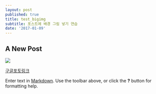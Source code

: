 ```yaml
---
layout: post
published: true
title: test_bigimg
subtitle: 포스트에 배경 그림 넣기 연습
date: '2017-01-09'
---
```

## A New Post

![](https://cloud.githubusercontent.com/assets/12775748/21767269/70d2880a-d6b6-11e6-90c4-061f0d94ac7c.jpg)

[구글포토링크](https://goo.gl/photos/vLWhpX9WxireZ3ai6)

Enter text in [Markdown](http://daringfireball.net/projects/markdown/). Use the toolbar above, or click the **?** button for formatting help.
